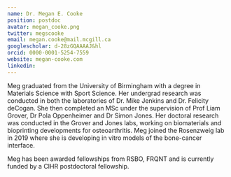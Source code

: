 ```yaml
---
name: Dr. Megan E. Cooke
position: postdoc
avatar: megan_cooke.png
twitter: megscooke
email: megan.cooke@mail.mcgill.ca
googlescholar: d-28zGQAAAAJ&hl
orcid: 0000-0001-5254-7559
website: megan-cooke.com
linkedin:
---
```


Meg graduated from the University of Birmingham with a degree in Materials Science with Sport Science.
Her undergrad research was conducted in both the laboratories of Dr. Mike Jenkins and Dr. Felicity deCogan. She then completed an MSc under the supervision of Prof Liam Grover, Dr Pola Oppenheimer and Dr Simon Jones. Her doctoral research was conducted in the Grover and Jones labs, working on biomaterials and bioprinting developments for osteoarthritis. Meg joined the Rosenzweig lab in 2019 where she is developing in vitro models of the bone-cancer interface.

Meg has been awarded fellowships from RSBO, FRQNT and is currently funded by a CIHR postdoctoral fellowship.
